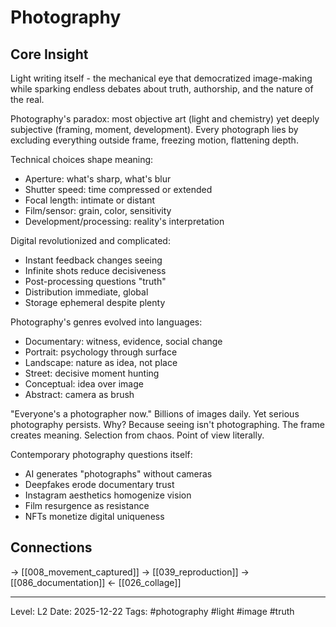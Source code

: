 # Photography

## Core Insight
Light writing itself - the mechanical eye that democratized image-making while sparking endless debates about truth, authorship, and the nature of the real.

Photography's paradox: most objective art (light and chemistry) yet deeply subjective (framing, moment, development). Every photograph lies by excluding everything outside frame, freezing motion, flattening depth.

Technical choices shape meaning:
- Aperture: what's sharp, what's blur
- Shutter speed: time compressed or extended
- Focal length: intimate or distant
- Film/sensor: grain, color, sensitivity
- Development/processing: reality's interpretation

Digital revolutionized and complicated:
- Instant feedback changes seeing
- Infinite shots reduce decisiveness
- Post-processing questions "truth"
- Distribution immediate, global
- Storage ephemeral despite plenty

Photography's genres evolved into languages:
- Documentary: witness, evidence, social change
- Portrait: psychology through surface
- Landscape: nature as idea, not place
- Street: decisive moment hunting
- Conceptual: idea over image
- Abstract: camera as brush

"Everyone's a photographer now." Billions of images daily. Yet serious photography persists. Why? Because seeing isn't photographing. The frame creates meaning. Selection from chaos. Point of view literally.

Contemporary photography questions itself:
- AI generates "photographs" without cameras
- Deepfakes erode documentary trust
- Instagram aesthetics homogenize vision
- Film resurgence as resistance
- NFTs monetize digital uniqueness

## Connections
→ [[008_movement_captured]]
→ [[039_reproduction]]
→ [[086_documentation]]
← [[026_collage]]

---
Level: L2
Date: 2025-12-22
Tags: #photography #light #image #truth